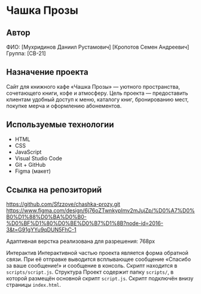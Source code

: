 # Чашка Прозы

## Автор
ФИО: [Мухридинов Даниил Рустамович]  [Кропотов Семен Андреевич]
Группа: [СВ-21]
## Назначение проекта
Сайт для книжного кафе «Чашка Прозы» — уютного пространства, сочетающего книги, кофе и атмосферу. Цель проекта — предоставить клиентам удобный доступ к меню, каталогу книг, бронированию мест, покупке мерча и оформлению абонементов.

## Используемые технологии
- HTML
- CSS
- JavaScript
- Visual Studio Code
- Git + GitHub
- Figma (макет)

## Ссылка на репозиторий
https://github.com/Sfzzove/chashka-prozy.git
https://www.figma.com/design/6j76oZTwnkypImv2mJujZp/%D0%A7%D0%B0%D1%88%D0%BA%D0%B0-%D0%BF%D1%80%D0%BE%D0%B7%D1%8B?node-id=2016-3&t=G91gYYu9qDUN5FhC-1

 Адаптивная верстка реализована для разрешения: 768px

Интерактив
Интерактивной частью проекта является форма обратной связи. При её отправке выводится всплывающее сообщение «Спасибо за ваше сообщение!» и сообщение в консоль. Скрипт находится в `scripts/script.js`.
Структура
Проект содержит папку `scripts/`, в которой размещён основной скрипт `script.js`. Скрипт подключён внизу страницы `index.html`.
